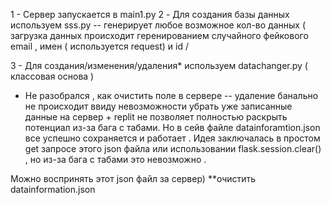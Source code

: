 1 - Сервер запускается в main1.py
2 - Для создания базы данных используем sss.py -- генерирует любое возможное кол-во данных ( загрузка данных происходит геренированием случайного фейкового email , имен ( используется request) и id /



3 - Для создания/изменения/удаления* используем datachanger.py ( классовая основа )




* Не разобрался , как очистить поле в сервере -- удаление банально не происходит ввиду невозможности убрать уже записанные данные на сервер + replit не позволяет полностью раскрыть потенциал из-за бага с табами.
Но в сейв файле datainforamtion.json все успешно сохраняется и работает . Идея заключалась в простом get запросе этого json файла или использовании flask.session.clear() , но из-за бага с табами это невозможно .

Можно воспринять этот json файл за сервер)
**очистить datainformation.json




